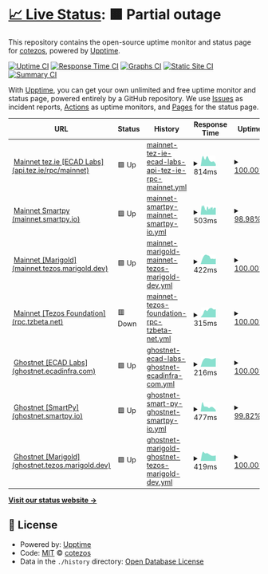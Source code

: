 # [📈 Live Status](https://cotezos.github.io/teznodes): <!--live status--> **🟧 Partial outage**

This repository contains the open-source uptime monitor and status page for [cotezos](https://cotezos.github.io/teznodes), powered by [Upptime](https://github.com/upptime/upptime).

[![Uptime CI](https://github.com/cotezos/teznodes/workflows/Uptime%20CI/badge.svg)](https://github.com/cotezos/teznodes/actions?query=workflow%3A%22Uptime+CI%22)
[![Response Time CI](https://github.com/cotezos/teznodes/workflows/Response%20Time%20CI/badge.svg)](https://github.com/cotezos/teznodes/actions?query=workflow%3A%22Response+Time+CI%22)
[![Graphs CI](https://github.com/cotezos/teznodes/workflows/Graphs%20CI/badge.svg)](https://github.com/cotezos/teznodes/actions?query=workflow%3A%22Graphs+CI%22)
[![Static Site CI](https://github.com/cotezos/teznodes/workflows/Static%20Site%20CI/badge.svg)](https://github.com/cotezos/teznodes/actions?query=workflow%3A%22Static+Site+CI%22)
[![Summary CI](https://github.com/cotezos/teznodes/workflows/Summary%20CI/badge.svg)](https://github.com/cotezos/teznodes/actions?query=workflow%3A%22Summary+CI%22)

With [Upptime](https://upptime.js.org), you can get your own unlimited and free uptime monitor and status page, powered entirely by a GitHub repository. We use [Issues](https://github.com/cotezos/teznodes/issues) as incident reports, [Actions](https://github.com/cotezos/teznodes/actions) as uptime monitors, and [Pages](https://cotezos.github.io/teznodes) for the status page.

<!--start: status pages-->
<!-- This summary is generated by Upptime (https://github.com/upptime/upptime) -->
<!-- Do not edit this manually, your changes will be overwritten -->
<!-- prettier-ignore -->
| URL | Status | History | Response Time | Uptime |
| --- | ------ | ------- | ------------- | ------ |
| <img alt="" src="https://icons.duckduckgo.com/ip3/api.tez.ie.ico" height="13"> [Mainnet tez.ie [ECAD Labs] (api.tez.ie/rpc/mainnet)](https://api.tez.ie/rpc/mainnet/chains/main/blocks/head) | 🟩 Up | [mainnet-tez-ie-ecad-labs-api-tez-ie-rpc-mainnet.yml](https://github.com/cotezos/teznodes/commits/HEAD/history/mainnet-tez-ie-ecad-labs-api-tez-ie-rpc-mainnet.yml) | <details><summary><img alt="Response time graph" src="./graphs/mainnet-tez-ie-ecad-labs-api-tez-ie-rpc-mainnet/response-time-week.png" height="20"> 814ms</summary><br><a href="https://cotezos.github.io/teznodes/history/mainnet-tez-ie-ecad-labs-api-tez-ie-rpc-mainnet"><img alt="Response time 1529" src="https://img.shields.io/endpoint?url=https%3A%2F%2Fraw.githubusercontent.com%2Fcotezos%2Fteznodes%2FHEAD%2Fapi%2Fmainnet-tez-ie-ecad-labs-api-tez-ie-rpc-mainnet%2Fresponse-time.json"></a><br><a href="https://cotezos.github.io/teznodes/history/mainnet-tez-ie-ecad-labs-api-tez-ie-rpc-mainnet"><img alt="24-hour response time 693" src="https://img.shields.io/endpoint?url=https%3A%2F%2Fraw.githubusercontent.com%2Fcotezos%2Fteznodes%2FHEAD%2Fapi%2Fmainnet-tez-ie-ecad-labs-api-tez-ie-rpc-mainnet%2Fresponse-time-day.json"></a><br><a href="https://cotezos.github.io/teznodes/history/mainnet-tez-ie-ecad-labs-api-tez-ie-rpc-mainnet"><img alt="7-day response time 814" src="https://img.shields.io/endpoint?url=https%3A%2F%2Fraw.githubusercontent.com%2Fcotezos%2Fteznodes%2FHEAD%2Fapi%2Fmainnet-tez-ie-ecad-labs-api-tez-ie-rpc-mainnet%2Fresponse-time-week.json"></a><br><a href="https://cotezos.github.io/teznodes/history/mainnet-tez-ie-ecad-labs-api-tez-ie-rpc-mainnet"><img alt="30-day response time 762" src="https://img.shields.io/endpoint?url=https%3A%2F%2Fraw.githubusercontent.com%2Fcotezos%2Fteznodes%2FHEAD%2Fapi%2Fmainnet-tez-ie-ecad-labs-api-tez-ie-rpc-mainnet%2Fresponse-time-month.json"></a><br><a href="https://cotezos.github.io/teznodes/history/mainnet-tez-ie-ecad-labs-api-tez-ie-rpc-mainnet"><img alt="1-year response time 1354" src="https://img.shields.io/endpoint?url=https%3A%2F%2Fraw.githubusercontent.com%2Fcotezos%2Fteznodes%2FHEAD%2Fapi%2Fmainnet-tez-ie-ecad-labs-api-tez-ie-rpc-mainnet%2Fresponse-time-year.json"></a></details> | <details><summary><a href="https://cotezos.github.io/teznodes/history/mainnet-tez-ie-ecad-labs-api-tez-ie-rpc-mainnet">100.00%</a></summary><a href="https://cotezos.github.io/teznodes/history/mainnet-tez-ie-ecad-labs-api-tez-ie-rpc-mainnet"><img alt="All-time uptime 99.82%" src="https://img.shields.io/endpoint?url=https%3A%2F%2Fraw.githubusercontent.com%2Fcotezos%2Fteznodes%2FHEAD%2Fapi%2Fmainnet-tez-ie-ecad-labs-api-tez-ie-rpc-mainnet%2Fuptime.json"></a><br><a href="https://cotezos.github.io/teznodes/history/mainnet-tez-ie-ecad-labs-api-tez-ie-rpc-mainnet"><img alt="24-hour uptime 100.00%" src="https://img.shields.io/endpoint?url=https%3A%2F%2Fraw.githubusercontent.com%2Fcotezos%2Fteznodes%2FHEAD%2Fapi%2Fmainnet-tez-ie-ecad-labs-api-tez-ie-rpc-mainnet%2Fuptime-day.json"></a><br><a href="https://cotezos.github.io/teznodes/history/mainnet-tez-ie-ecad-labs-api-tez-ie-rpc-mainnet"><img alt="7-day uptime 100.00%" src="https://img.shields.io/endpoint?url=https%3A%2F%2Fraw.githubusercontent.com%2Fcotezos%2Fteznodes%2FHEAD%2Fapi%2Fmainnet-tez-ie-ecad-labs-api-tez-ie-rpc-mainnet%2Fuptime-week.json"></a><br><a href="https://cotezos.github.io/teznodes/history/mainnet-tez-ie-ecad-labs-api-tez-ie-rpc-mainnet"><img alt="30-day uptime 100.00%" src="https://img.shields.io/endpoint?url=https%3A%2F%2Fraw.githubusercontent.com%2Fcotezos%2Fteznodes%2FHEAD%2Fapi%2Fmainnet-tez-ie-ecad-labs-api-tez-ie-rpc-mainnet%2Fuptime-month.json"></a><br><a href="https://cotezos.github.io/teznodes/history/mainnet-tez-ie-ecad-labs-api-tez-ie-rpc-mainnet"><img alt="1-year uptime 99.93%" src="https://img.shields.io/endpoint?url=https%3A%2F%2Fraw.githubusercontent.com%2Fcotezos%2Fteznodes%2FHEAD%2Fapi%2Fmainnet-tez-ie-ecad-labs-api-tez-ie-rpc-mainnet%2Fuptime-year.json"></a></details>
| <img alt="" src="https://icons.duckduckgo.com/ip3/mainnet.smartpy.io.ico" height="13"> [Mainnet Smartpy (mainnet.smartpy.io)](https://mainnet.smartpy.io/chains/main/blocks/head/header) | 🟩 Up | [mainnet-smartpy-mainnet-smartpy-io.yml](https://github.com/cotezos/teznodes/commits/HEAD/history/mainnet-smartpy-mainnet-smartpy-io.yml) | <details><summary><img alt="Response time graph" src="./graphs/mainnet-smartpy-mainnet-smartpy-io/response-time-week.png" height="20"> 503ms</summary><br><a href="https://cotezos.github.io/teznodes/history/mainnet-smartpy-mainnet-smartpy-io"><img alt="Response time 871" src="https://img.shields.io/endpoint?url=https%3A%2F%2Fraw.githubusercontent.com%2Fcotezos%2Fteznodes%2FHEAD%2Fapi%2Fmainnet-smartpy-mainnet-smartpy-io%2Fresponse-time.json"></a><br><a href="https://cotezos.github.io/teznodes/history/mainnet-smartpy-mainnet-smartpy-io"><img alt="24-hour response time 365" src="https://img.shields.io/endpoint?url=https%3A%2F%2Fraw.githubusercontent.com%2Fcotezos%2Fteznodes%2FHEAD%2Fapi%2Fmainnet-smartpy-mainnet-smartpy-io%2Fresponse-time-day.json"></a><br><a href="https://cotezos.github.io/teznodes/history/mainnet-smartpy-mainnet-smartpy-io"><img alt="7-day response time 503" src="https://img.shields.io/endpoint?url=https%3A%2F%2Fraw.githubusercontent.com%2Fcotezos%2Fteznodes%2FHEAD%2Fapi%2Fmainnet-smartpy-mainnet-smartpy-io%2Fresponse-time-week.json"></a><br><a href="https://cotezos.github.io/teznodes/history/mainnet-smartpy-mainnet-smartpy-io"><img alt="30-day response time 540" src="https://img.shields.io/endpoint?url=https%3A%2F%2Fraw.githubusercontent.com%2Fcotezos%2Fteznodes%2FHEAD%2Fapi%2Fmainnet-smartpy-mainnet-smartpy-io%2Fresponse-time-month.json"></a><br><a href="https://cotezos.github.io/teznodes/history/mainnet-smartpy-mainnet-smartpy-io"><img alt="1-year response time 721" src="https://img.shields.io/endpoint?url=https%3A%2F%2Fraw.githubusercontent.com%2Fcotezos%2Fteznodes%2FHEAD%2Fapi%2Fmainnet-smartpy-mainnet-smartpy-io%2Fresponse-time-year.json"></a></details> | <details><summary><a href="https://cotezos.github.io/teznodes/history/mainnet-smartpy-mainnet-smartpy-io">98.98%</a></summary><a href="https://cotezos.github.io/teznodes/history/mainnet-smartpy-mainnet-smartpy-io"><img alt="All-time uptime 98.40%" src="https://img.shields.io/endpoint?url=https%3A%2F%2Fraw.githubusercontent.com%2Fcotezos%2Fteznodes%2FHEAD%2Fapi%2Fmainnet-smartpy-mainnet-smartpy-io%2Fuptime.json"></a><br><a href="https://cotezos.github.io/teznodes/history/mainnet-smartpy-mainnet-smartpy-io"><img alt="24-hour uptime 100.00%" src="https://img.shields.io/endpoint?url=https%3A%2F%2Fraw.githubusercontent.com%2Fcotezos%2Fteznodes%2FHEAD%2Fapi%2Fmainnet-smartpy-mainnet-smartpy-io%2Fuptime-day.json"></a><br><a href="https://cotezos.github.io/teznodes/history/mainnet-smartpy-mainnet-smartpy-io"><img alt="7-day uptime 98.98%" src="https://img.shields.io/endpoint?url=https%3A%2F%2Fraw.githubusercontent.com%2Fcotezos%2Fteznodes%2FHEAD%2Fapi%2Fmainnet-smartpy-mainnet-smartpy-io%2Fuptime-week.json"></a><br><a href="https://cotezos.github.io/teznodes/history/mainnet-smartpy-mainnet-smartpy-io"><img alt="30-day uptime 98.85%" src="https://img.shields.io/endpoint?url=https%3A%2F%2Fraw.githubusercontent.com%2Fcotezos%2Fteznodes%2FHEAD%2Fapi%2Fmainnet-smartpy-mainnet-smartpy-io%2Fuptime-month.json"></a><br><a href="https://cotezos.github.io/teznodes/history/mainnet-smartpy-mainnet-smartpy-io"><img alt="1-year uptime 96.72%" src="https://img.shields.io/endpoint?url=https%3A%2F%2Fraw.githubusercontent.com%2Fcotezos%2Fteznodes%2FHEAD%2Fapi%2Fmainnet-smartpy-mainnet-smartpy-io%2Fuptime-year.json"></a></details>
| <img alt="" src="https://icons.duckduckgo.com/ip3/mainnet.tezos.marigold.dev.ico" height="13"> [Mainnet [Marigold] (mainnet.tezos.marigold.dev)](https://mainnet.tezos.marigold.dev/chains/main/blocks/head/header) | 🟩 Up | [mainnet-marigold-mainnet-tezos-marigold-dev.yml](https://github.com/cotezos/teznodes/commits/HEAD/history/mainnet-marigold-mainnet-tezos-marigold-dev.yml) | <details><summary><img alt="Response time graph" src="./graphs/mainnet-marigold-mainnet-tezos-marigold-dev/response-time-week.png" height="20"> 422ms</summary><br><a href="https://cotezos.github.io/teznodes/history/mainnet-marigold-mainnet-tezos-marigold-dev"><img alt="Response time 692" src="https://img.shields.io/endpoint?url=https%3A%2F%2Fraw.githubusercontent.com%2Fcotezos%2Fteznodes%2FHEAD%2Fapi%2Fmainnet-marigold-mainnet-tezos-marigold-dev%2Fresponse-time.json"></a><br><a href="https://cotezos.github.io/teznodes/history/mainnet-marigold-mainnet-tezos-marigold-dev"><img alt="24-hour response time 340" src="https://img.shields.io/endpoint?url=https%3A%2F%2Fraw.githubusercontent.com%2Fcotezos%2Fteznodes%2FHEAD%2Fapi%2Fmainnet-marigold-mainnet-tezos-marigold-dev%2Fresponse-time-day.json"></a><br><a href="https://cotezos.github.io/teznodes/history/mainnet-marigold-mainnet-tezos-marigold-dev"><img alt="7-day response time 422" src="https://img.shields.io/endpoint?url=https%3A%2F%2Fraw.githubusercontent.com%2Fcotezos%2Fteznodes%2FHEAD%2Fapi%2Fmainnet-marigold-mainnet-tezos-marigold-dev%2Fresponse-time-week.json"></a><br><a href="https://cotezos.github.io/teznodes/history/mainnet-marigold-mainnet-tezos-marigold-dev"><img alt="30-day response time 459" src="https://img.shields.io/endpoint?url=https%3A%2F%2Fraw.githubusercontent.com%2Fcotezos%2Fteznodes%2FHEAD%2Fapi%2Fmainnet-marigold-mainnet-tezos-marigold-dev%2Fresponse-time-month.json"></a><br><a href="https://cotezos.github.io/teznodes/history/mainnet-marigold-mainnet-tezos-marigold-dev"><img alt="1-year response time 610" src="https://img.shields.io/endpoint?url=https%3A%2F%2Fraw.githubusercontent.com%2Fcotezos%2Fteznodes%2FHEAD%2Fapi%2Fmainnet-marigold-mainnet-tezos-marigold-dev%2Fresponse-time-year.json"></a></details> | <details><summary><a href="https://cotezos.github.io/teznodes/history/mainnet-marigold-mainnet-tezos-marigold-dev">100.00%</a></summary><a href="https://cotezos.github.io/teznodes/history/mainnet-marigold-mainnet-tezos-marigold-dev"><img alt="All-time uptime 99.68%" src="https://img.shields.io/endpoint?url=https%3A%2F%2Fraw.githubusercontent.com%2Fcotezos%2Fteznodes%2FHEAD%2Fapi%2Fmainnet-marigold-mainnet-tezos-marigold-dev%2Fuptime.json"></a><br><a href="https://cotezos.github.io/teznodes/history/mainnet-marigold-mainnet-tezos-marigold-dev"><img alt="24-hour uptime 100.00%" src="https://img.shields.io/endpoint?url=https%3A%2F%2Fraw.githubusercontent.com%2Fcotezos%2Fteznodes%2FHEAD%2Fapi%2Fmainnet-marigold-mainnet-tezos-marigold-dev%2Fuptime-day.json"></a><br><a href="https://cotezos.github.io/teznodes/history/mainnet-marigold-mainnet-tezos-marigold-dev"><img alt="7-day uptime 100.00%" src="https://img.shields.io/endpoint?url=https%3A%2F%2Fraw.githubusercontent.com%2Fcotezos%2Fteznodes%2FHEAD%2Fapi%2Fmainnet-marigold-mainnet-tezos-marigold-dev%2Fuptime-week.json"></a><br><a href="https://cotezos.github.io/teznodes/history/mainnet-marigold-mainnet-tezos-marigold-dev"><img alt="30-day uptime 99.86%" src="https://img.shields.io/endpoint?url=https%3A%2F%2Fraw.githubusercontent.com%2Fcotezos%2Fteznodes%2FHEAD%2Fapi%2Fmainnet-marigold-mainnet-tezos-marigold-dev%2Fuptime-month.json"></a><br><a href="https://cotezos.github.io/teznodes/history/mainnet-marigold-mainnet-tezos-marigold-dev"><img alt="1-year uptime 99.68%" src="https://img.shields.io/endpoint?url=https%3A%2F%2Fraw.githubusercontent.com%2Fcotezos%2Fteznodes%2FHEAD%2Fapi%2Fmainnet-marigold-mainnet-tezos-marigold-dev%2Fuptime-year.json"></a></details>
| <img alt="" src="https://icons.duckduckgo.com/ip3/rpc.tzbeta.net.ico" height="13"> [Mainnet [Tezos Foundation] (rpc.tzbeta.net)](https://rpc.tzbeta.net/) | 🟥 Down | [mainnet-tezos-foundation-rpc-tzbeta-net.yml](https://github.com/cotezos/teznodes/commits/HEAD/history/mainnet-tezos-foundation-rpc-tzbeta-net.yml) | <details><summary><img alt="Response time graph" src="./graphs/mainnet-tezos-foundation-rpc-tzbeta-net/response-time-week.png" height="20"> 315ms</summary><br><a href="https://cotezos.github.io/teznodes/history/mainnet-tezos-foundation-rpc-tzbeta-net"><img alt="Response time 278" src="https://img.shields.io/endpoint?url=https%3A%2F%2Fraw.githubusercontent.com%2Fcotezos%2Fteznodes%2FHEAD%2Fapi%2Fmainnet-tezos-foundation-rpc-tzbeta-net%2Fresponse-time.json"></a><br><a href="https://cotezos.github.io/teznodes/history/mainnet-tezos-foundation-rpc-tzbeta-net"><img alt="24-hour response time 306" src="https://img.shields.io/endpoint?url=https%3A%2F%2Fraw.githubusercontent.com%2Fcotezos%2Fteznodes%2FHEAD%2Fapi%2Fmainnet-tezos-foundation-rpc-tzbeta-net%2Fresponse-time-day.json"></a><br><a href="https://cotezos.github.io/teznodes/history/mainnet-tezos-foundation-rpc-tzbeta-net"><img alt="7-day response time 315" src="https://img.shields.io/endpoint?url=https%3A%2F%2Fraw.githubusercontent.com%2Fcotezos%2Fteznodes%2FHEAD%2Fapi%2Fmainnet-tezos-foundation-rpc-tzbeta-net%2Fresponse-time-week.json"></a><br><a href="https://cotezos.github.io/teznodes/history/mainnet-tezos-foundation-rpc-tzbeta-net"><img alt="30-day response time 268" src="https://img.shields.io/endpoint?url=https%3A%2F%2Fraw.githubusercontent.com%2Fcotezos%2Fteznodes%2FHEAD%2Fapi%2Fmainnet-tezos-foundation-rpc-tzbeta-net%2Fresponse-time-month.json"></a><br><a href="https://cotezos.github.io/teznodes/history/mainnet-tezos-foundation-rpc-tzbeta-net"><img alt="1-year response time 278" src="https://img.shields.io/endpoint?url=https%3A%2F%2Fraw.githubusercontent.com%2Fcotezos%2Fteznodes%2FHEAD%2Fapi%2Fmainnet-tezos-foundation-rpc-tzbeta-net%2Fresponse-time-year.json"></a></details> | <details><summary><a href="https://cotezos.github.io/teznodes/history/mainnet-tezos-foundation-rpc-tzbeta-net">100.00%</a></summary><a href="https://cotezos.github.io/teznodes/history/mainnet-tezos-foundation-rpc-tzbeta-net"><img alt="All-time uptime 100.00%" src="https://img.shields.io/endpoint?url=https%3A%2F%2Fraw.githubusercontent.com%2Fcotezos%2Fteznodes%2FHEAD%2Fapi%2Fmainnet-tezos-foundation-rpc-tzbeta-net%2Fuptime.json"></a><br><a href="https://cotezos.github.io/teznodes/history/mainnet-tezos-foundation-rpc-tzbeta-net"><img alt="24-hour uptime 100.00%" src="https://img.shields.io/endpoint?url=https%3A%2F%2Fraw.githubusercontent.com%2Fcotezos%2Fteznodes%2FHEAD%2Fapi%2Fmainnet-tezos-foundation-rpc-tzbeta-net%2Fuptime-day.json"></a><br><a href="https://cotezos.github.io/teznodes/history/mainnet-tezos-foundation-rpc-tzbeta-net"><img alt="7-day uptime 100.00%" src="https://img.shields.io/endpoint?url=https%3A%2F%2Fraw.githubusercontent.com%2Fcotezos%2Fteznodes%2FHEAD%2Fapi%2Fmainnet-tezos-foundation-rpc-tzbeta-net%2Fuptime-week.json"></a><br><a href="https://cotezos.github.io/teznodes/history/mainnet-tezos-foundation-rpc-tzbeta-net"><img alt="30-day uptime 100.00%" src="https://img.shields.io/endpoint?url=https%3A%2F%2Fraw.githubusercontent.com%2Fcotezos%2Fteznodes%2FHEAD%2Fapi%2Fmainnet-tezos-foundation-rpc-tzbeta-net%2Fuptime-month.json"></a><br><a href="https://cotezos.github.io/teznodes/history/mainnet-tezos-foundation-rpc-tzbeta-net"><img alt="1-year uptime 100.00%" src="https://img.shields.io/endpoint?url=https%3A%2F%2Fraw.githubusercontent.com%2Fcotezos%2Fteznodes%2FHEAD%2Fapi%2Fmainnet-tezos-foundation-rpc-tzbeta-net%2Fuptime-year.json"></a></details>
| <img alt="" src="https://icons.duckduckgo.com/ip3/ghostnet.ecadinfra.com.ico" height="13"> [Ghostnet [ECAD Labs] (ghostnet.ecadinfra.com)](https://ghostnet.ecadinfra.com/chains/main/blocks/head/header) | 🟩 Up | [ghostnet-ecad-labs-ghostnet-ecadinfra-com.yml](https://github.com/cotezos/teznodes/commits/HEAD/history/ghostnet-ecad-labs-ghostnet-ecadinfra-com.yml) | <details><summary><img alt="Response time graph" src="./graphs/ghostnet-ecad-labs-ghostnet-ecadinfra-com/response-time-week.png" height="20"> 216ms</summary><br><a href="https://cotezos.github.io/teznodes/history/ghostnet-ecad-labs-ghostnet-ecadinfra-com"><img alt="Response time 1110" src="https://img.shields.io/endpoint?url=https%3A%2F%2Fraw.githubusercontent.com%2Fcotezos%2Fteznodes%2FHEAD%2Fapi%2Fghostnet-ecad-labs-ghostnet-ecadinfra-com%2Fresponse-time.json"></a><br><a href="https://cotezos.github.io/teznodes/history/ghostnet-ecad-labs-ghostnet-ecadinfra-com"><img alt="24-hour response time 295" src="https://img.shields.io/endpoint?url=https%3A%2F%2Fraw.githubusercontent.com%2Fcotezos%2Fteznodes%2FHEAD%2Fapi%2Fghostnet-ecad-labs-ghostnet-ecadinfra-com%2Fresponse-time-day.json"></a><br><a href="https://cotezos.github.io/teznodes/history/ghostnet-ecad-labs-ghostnet-ecadinfra-com"><img alt="7-day response time 216" src="https://img.shields.io/endpoint?url=https%3A%2F%2Fraw.githubusercontent.com%2Fcotezos%2Fteznodes%2FHEAD%2Fapi%2Fghostnet-ecad-labs-ghostnet-ecadinfra-com%2Fresponse-time-week.json"></a><br><a href="https://cotezos.github.io/teznodes/history/ghostnet-ecad-labs-ghostnet-ecadinfra-com"><img alt="30-day response time 217" src="https://img.shields.io/endpoint?url=https%3A%2F%2Fraw.githubusercontent.com%2Fcotezos%2Fteznodes%2FHEAD%2Fapi%2Fghostnet-ecad-labs-ghostnet-ecadinfra-com%2Fresponse-time-month.json"></a><br><a href="https://cotezos.github.io/teznodes/history/ghostnet-ecad-labs-ghostnet-ecadinfra-com"><img alt="1-year response time 811" src="https://img.shields.io/endpoint?url=https%3A%2F%2Fraw.githubusercontent.com%2Fcotezos%2Fteznodes%2FHEAD%2Fapi%2Fghostnet-ecad-labs-ghostnet-ecadinfra-com%2Fresponse-time-year.json"></a></details> | <details><summary><a href="https://cotezos.github.io/teznodes/history/ghostnet-ecad-labs-ghostnet-ecadinfra-com">100.00%</a></summary><a href="https://cotezos.github.io/teznodes/history/ghostnet-ecad-labs-ghostnet-ecadinfra-com"><img alt="All-time uptime 99.54%" src="https://img.shields.io/endpoint?url=https%3A%2F%2Fraw.githubusercontent.com%2Fcotezos%2Fteznodes%2FHEAD%2Fapi%2Fghostnet-ecad-labs-ghostnet-ecadinfra-com%2Fuptime.json"></a><br><a href="https://cotezos.github.io/teznodes/history/ghostnet-ecad-labs-ghostnet-ecadinfra-com"><img alt="24-hour uptime 100.00%" src="https://img.shields.io/endpoint?url=https%3A%2F%2Fraw.githubusercontent.com%2Fcotezos%2Fteznodes%2FHEAD%2Fapi%2Fghostnet-ecad-labs-ghostnet-ecadinfra-com%2Fuptime-day.json"></a><br><a href="https://cotezos.github.io/teznodes/history/ghostnet-ecad-labs-ghostnet-ecadinfra-com"><img alt="7-day uptime 100.00%" src="https://img.shields.io/endpoint?url=https%3A%2F%2Fraw.githubusercontent.com%2Fcotezos%2Fteznodes%2FHEAD%2Fapi%2Fghostnet-ecad-labs-ghostnet-ecadinfra-com%2Fuptime-week.json"></a><br><a href="https://cotezos.github.io/teznodes/history/ghostnet-ecad-labs-ghostnet-ecadinfra-com"><img alt="30-day uptime 98.95%" src="https://img.shields.io/endpoint?url=https%3A%2F%2Fraw.githubusercontent.com%2Fcotezos%2Fteznodes%2FHEAD%2Fapi%2Fghostnet-ecad-labs-ghostnet-ecadinfra-com%2Fuptime-month.json"></a><br><a href="https://cotezos.github.io/teznodes/history/ghostnet-ecad-labs-ghostnet-ecadinfra-com"><img alt="1-year uptime 99.55%" src="https://img.shields.io/endpoint?url=https%3A%2F%2Fraw.githubusercontent.com%2Fcotezos%2Fteznodes%2FHEAD%2Fapi%2Fghostnet-ecad-labs-ghostnet-ecadinfra-com%2Fuptime-year.json"></a></details>
| <img alt="" src="https://icons.duckduckgo.com/ip3/ghostnet.smartpy.io.ico" height="13"> [Ghostnet [SmartPy] (ghostnet.smartpy.io)](https://ghostnet.smartpy.io/chains/main/blocks/head/header) | 🟩 Up | [ghostnet-smart-py-ghostnet-smartpy-io.yml](https://github.com/cotezos/teznodes/commits/HEAD/history/ghostnet-smart-py-ghostnet-smartpy-io.yml) | <details><summary><img alt="Response time graph" src="./graphs/ghostnet-smart-py-ghostnet-smartpy-io/response-time-week.png" height="20"> 477ms</summary><br><a href="https://cotezos.github.io/teznodes/history/ghostnet-smart-py-ghostnet-smartpy-io"><img alt="Response time 330" src="https://img.shields.io/endpoint?url=https%3A%2F%2Fraw.githubusercontent.com%2Fcotezos%2Fteznodes%2FHEAD%2Fapi%2Fghostnet-smart-py-ghostnet-smartpy-io%2Fresponse-time.json"></a><br><a href="https://cotezos.github.io/teznodes/history/ghostnet-smart-py-ghostnet-smartpy-io"><img alt="24-hour response time 553" src="https://img.shields.io/endpoint?url=https%3A%2F%2Fraw.githubusercontent.com%2Fcotezos%2Fteznodes%2FHEAD%2Fapi%2Fghostnet-smart-py-ghostnet-smartpy-io%2Fresponse-time-day.json"></a><br><a href="https://cotezos.github.io/teznodes/history/ghostnet-smart-py-ghostnet-smartpy-io"><img alt="7-day response time 477" src="https://img.shields.io/endpoint?url=https%3A%2F%2Fraw.githubusercontent.com%2Fcotezos%2Fteznodes%2FHEAD%2Fapi%2Fghostnet-smart-py-ghostnet-smartpy-io%2Fresponse-time-week.json"></a><br><a href="https://cotezos.github.io/teznodes/history/ghostnet-smart-py-ghostnet-smartpy-io"><img alt="30-day response time 524" src="https://img.shields.io/endpoint?url=https%3A%2F%2Fraw.githubusercontent.com%2Fcotezos%2Fteznodes%2FHEAD%2Fapi%2Fghostnet-smart-py-ghostnet-smartpy-io%2Fresponse-time-month.json"></a><br><a href="https://cotezos.github.io/teznodes/history/ghostnet-smart-py-ghostnet-smartpy-io"><img alt="1-year response time 330" src="https://img.shields.io/endpoint?url=https%3A%2F%2Fraw.githubusercontent.com%2Fcotezos%2Fteznodes%2FHEAD%2Fapi%2Fghostnet-smart-py-ghostnet-smartpy-io%2Fresponse-time-year.json"></a></details> | <details><summary><a href="https://cotezos.github.io/teznodes/history/ghostnet-smart-py-ghostnet-smartpy-io">99.82%</a></summary><a href="https://cotezos.github.io/teznodes/history/ghostnet-smart-py-ghostnet-smartpy-io"><img alt="All-time uptime 99.67%" src="https://img.shields.io/endpoint?url=https%3A%2F%2Fraw.githubusercontent.com%2Fcotezos%2Fteznodes%2FHEAD%2Fapi%2Fghostnet-smart-py-ghostnet-smartpy-io%2Fuptime.json"></a><br><a href="https://cotezos.github.io/teznodes/history/ghostnet-smart-py-ghostnet-smartpy-io"><img alt="24-hour uptime 100.00%" src="https://img.shields.io/endpoint?url=https%3A%2F%2Fraw.githubusercontent.com%2Fcotezos%2Fteznodes%2FHEAD%2Fapi%2Fghostnet-smart-py-ghostnet-smartpy-io%2Fuptime-day.json"></a><br><a href="https://cotezos.github.io/teznodes/history/ghostnet-smart-py-ghostnet-smartpy-io"><img alt="7-day uptime 99.82%" src="https://img.shields.io/endpoint?url=https%3A%2F%2Fraw.githubusercontent.com%2Fcotezos%2Fteznodes%2FHEAD%2Fapi%2Fghostnet-smart-py-ghostnet-smartpy-io%2Fuptime-week.json"></a><br><a href="https://cotezos.github.io/teznodes/history/ghostnet-smart-py-ghostnet-smartpy-io"><img alt="30-day uptime 99.77%" src="https://img.shields.io/endpoint?url=https%3A%2F%2Fraw.githubusercontent.com%2Fcotezos%2Fteznodes%2FHEAD%2Fapi%2Fghostnet-smart-py-ghostnet-smartpy-io%2Fuptime-month.json"></a><br><a href="https://cotezos.github.io/teznodes/history/ghostnet-smart-py-ghostnet-smartpy-io"><img alt="1-year uptime 99.50%" src="https://img.shields.io/endpoint?url=https%3A%2F%2Fraw.githubusercontent.com%2Fcotezos%2Fteznodes%2FHEAD%2Fapi%2Fghostnet-smart-py-ghostnet-smartpy-io%2Fuptime-year.json"></a></details>
| <img alt="" src="https://icons.duckduckgo.com/ip3/ghostnet.tezos.marigold.dev.ico" height="13"> [Ghostnet [Marigold] (ghostnet.tezos.marigold.dev)](https://ghostnet.tezos.marigold.dev/chains/main/blocks/head/header) | 🟩 Up | [ghostnet-marigold-ghostnet-tezos-marigold-dev.yml](https://github.com/cotezos/teznodes/commits/HEAD/history/ghostnet-marigold-ghostnet-tezos-marigold-dev.yml) | <details><summary><img alt="Response time graph" src="./graphs/ghostnet-marigold-ghostnet-tezos-marigold-dev/response-time-week.png" height="20"> 419ms</summary><br><a href="https://cotezos.github.io/teznodes/history/ghostnet-marigold-ghostnet-tezos-marigold-dev"><img alt="Response time 552" src="https://img.shields.io/endpoint?url=https%3A%2F%2Fraw.githubusercontent.com%2Fcotezos%2Fteznodes%2FHEAD%2Fapi%2Fghostnet-marigold-ghostnet-tezos-marigold-dev%2Fresponse-time.json"></a><br><a href="https://cotezos.github.io/teznodes/history/ghostnet-marigold-ghostnet-tezos-marigold-dev"><img alt="24-hour response time 346" src="https://img.shields.io/endpoint?url=https%3A%2F%2Fraw.githubusercontent.com%2Fcotezos%2Fteznodes%2FHEAD%2Fapi%2Fghostnet-marigold-ghostnet-tezos-marigold-dev%2Fresponse-time-day.json"></a><br><a href="https://cotezos.github.io/teznodes/history/ghostnet-marigold-ghostnet-tezos-marigold-dev"><img alt="7-day response time 419" src="https://img.shields.io/endpoint?url=https%3A%2F%2Fraw.githubusercontent.com%2Fcotezos%2Fteznodes%2FHEAD%2Fapi%2Fghostnet-marigold-ghostnet-tezos-marigold-dev%2Fresponse-time-week.json"></a><br><a href="https://cotezos.github.io/teznodes/history/ghostnet-marigold-ghostnet-tezos-marigold-dev"><img alt="30-day response time 437" src="https://img.shields.io/endpoint?url=https%3A%2F%2Fraw.githubusercontent.com%2Fcotezos%2Fteznodes%2FHEAD%2Fapi%2Fghostnet-marigold-ghostnet-tezos-marigold-dev%2Fresponse-time-month.json"></a><br><a href="https://cotezos.github.io/teznodes/history/ghostnet-marigold-ghostnet-tezos-marigold-dev"><img alt="1-year response time 503" src="https://img.shields.io/endpoint?url=https%3A%2F%2Fraw.githubusercontent.com%2Fcotezos%2Fteznodes%2FHEAD%2Fapi%2Fghostnet-marigold-ghostnet-tezos-marigold-dev%2Fresponse-time-year.json"></a></details> | <details><summary><a href="https://cotezos.github.io/teznodes/history/ghostnet-marigold-ghostnet-tezos-marigold-dev">100.00%</a></summary><a href="https://cotezos.github.io/teznodes/history/ghostnet-marigold-ghostnet-tezos-marigold-dev"><img alt="All-time uptime 99.67%" src="https://img.shields.io/endpoint?url=https%3A%2F%2Fraw.githubusercontent.com%2Fcotezos%2Fteznodes%2FHEAD%2Fapi%2Fghostnet-marigold-ghostnet-tezos-marigold-dev%2Fuptime.json"></a><br><a href="https://cotezos.github.io/teznodes/history/ghostnet-marigold-ghostnet-tezos-marigold-dev"><img alt="24-hour uptime 100.00%" src="https://img.shields.io/endpoint?url=https%3A%2F%2Fraw.githubusercontent.com%2Fcotezos%2Fteznodes%2FHEAD%2Fapi%2Fghostnet-marigold-ghostnet-tezos-marigold-dev%2Fuptime-day.json"></a><br><a href="https://cotezos.github.io/teznodes/history/ghostnet-marigold-ghostnet-tezos-marigold-dev"><img alt="7-day uptime 100.00%" src="https://img.shields.io/endpoint?url=https%3A%2F%2Fraw.githubusercontent.com%2Fcotezos%2Fteznodes%2FHEAD%2Fapi%2Fghostnet-marigold-ghostnet-tezos-marigold-dev%2Fuptime-week.json"></a><br><a href="https://cotezos.github.io/teznodes/history/ghostnet-marigold-ghostnet-tezos-marigold-dev"><img alt="30-day uptime 100.00%" src="https://img.shields.io/endpoint?url=https%3A%2F%2Fraw.githubusercontent.com%2Fcotezos%2Fteznodes%2FHEAD%2Fapi%2Fghostnet-marigold-ghostnet-tezos-marigold-dev%2Fuptime-month.json"></a><br><a href="https://cotezos.github.io/teznodes/history/ghostnet-marigold-ghostnet-tezos-marigold-dev"><img alt="1-year uptime 99.86%" src="https://img.shields.io/endpoint?url=https%3A%2F%2Fraw.githubusercontent.com%2Fcotezos%2Fteznodes%2FHEAD%2Fapi%2Fghostnet-marigold-ghostnet-tezos-marigold-dev%2Fuptime-year.json"></a></details>

<!--end: status pages-->

[**Visit our status website →**](https://cotezos.github.io/teznodes)

## 📄 License

- Powered by: [Upptime](https://github.com/upptime/upptime)
- Code: [MIT](./LICENSE) © [cotezos](https://cotezos.github.io/teznodes)
- Data in the `./history` directory: [Open Database License](https://opendatacommons.org/licenses/odbl/1-0/)
